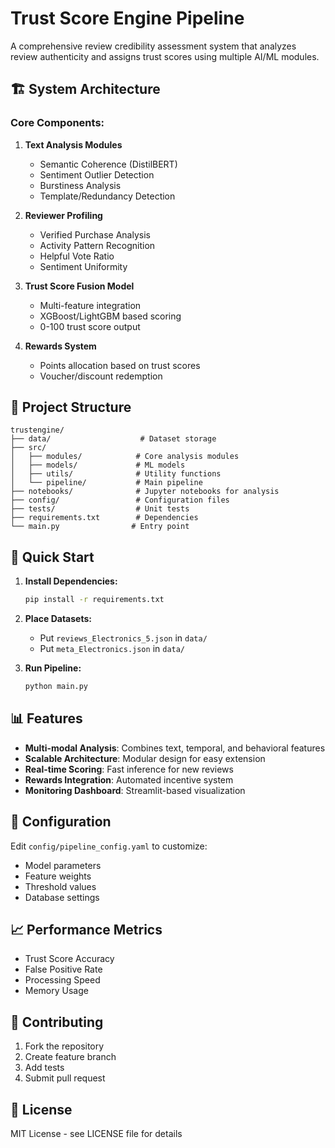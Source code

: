 # Trust Score Engine Pipeline

A comprehensive review credibility assessment system that analyzes review authenticity and assigns trust scores using multiple AI/ML modules.

## 🏗️ System Architecture

### Core Components:
1. **Text Analysis Modules**
   - Semantic Coherence (DistilBERT)
   - Sentiment Outlier Detection
   - Burstiness Analysis
   - Template/Redundancy Detection

2. **Reviewer Profiling**
   - Verified Purchase Analysis
   - Activity Pattern Recognition
   - Helpful Vote Ratio
   - Sentiment Uniformity

3. **Trust Score Fusion Model**
   - Multi-feature integration
   - XGBoost/LightGBM based scoring
   - 0-100 trust score output

4. **Rewards System**
   - Points allocation based on trust scores
   - Voucher/discount redemption

## 📁 Project Structure

```
trustengine/
├── data/                    # Dataset storage
├── src/
│   ├── modules/            # Core analysis modules
│   ├── models/             # ML models
│   ├── utils/              # Utility functions
│   └── pipeline/           # Main pipeline
├── notebooks/              # Jupyter notebooks for analysis
├── config/                 # Configuration files
├── tests/                  # Unit tests
├── requirements.txt        # Dependencies
└── main.py                # Entry point
```

## 🚀 Quick Start

1. **Install Dependencies:**
   ```bash
   pip install -r requirements.txt
   ```

2. **Place Datasets:**
   - Put `reviews_Electronics_5.json` in `data/`
   - Put `meta_Electronics.json` in `data/`

3. **Run Pipeline:**
   ```bash
   python main.py
   ```

## 📊 Features

- **Multi-modal Analysis**: Combines text, temporal, and behavioral features
- **Scalable Architecture**: Modular design for easy extension
- **Real-time Scoring**: Fast inference for new reviews
- **Rewards Integration**: Automated incentive system
- **Monitoring Dashboard**: Streamlit-based visualization

## 🔧 Configuration

Edit `config/pipeline_config.yaml` to customize:
- Model parameters
- Feature weights
- Threshold values
- Database settings

## 📈 Performance Metrics

- Trust Score Accuracy
- False Positive Rate
- Processing Speed
- Memory Usage

## 🤝 Contributing

1. Fork the repository
2. Create feature branch
3. Add tests
4. Submit pull request

## 📄 License

MIT License - see LICENSE file for details 